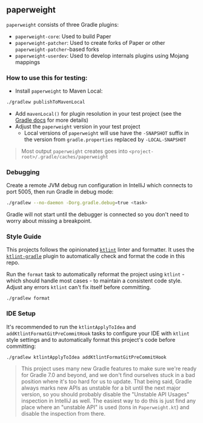 ## paperweight

`paperweight` consists of three Gradle plugins:
- `paperweight-core`: Used to build Paper
- `paperweight-patcher`: Used to create forks of Paper or other `paperweight-patcher`-based forks
- `paperweight-userdev`: Used to develop internals plugins using Mojang mappings

### How to use this for testing:

- Install `paperweight` to Maven Local:
```bash
./gradlew publishToMavenLocal
```
- Add `mavenLocal()` for plugin resolution in your test project
  (see the [Gradle docs](https://docs.gradle.org/current/userguide/plugins.html#sec:custom_plugin_repositories) for more details)
- Adjust the `paperweight` version in your test project
  - Local versions of `paperweight` will use have the `-SNAPSHOT` suffix in the version from `gradle.properties` replaced by `-LOCAL-SNAPSHOT`

> Most output `paperweight` creates goes into `<project-root>/.gradle/caches/paperweight`

### Debugging

Create a remote JVM debug run configuration in IntelliJ which connects to port 5005, then run Gradle in debug mode:

```bash
./gradlew --no-daemon -Dorg.gradle.debug=true <task>
```

Gradle will not start until the debugger is connected so you don't need to worry about missing a breakpoint.

### Style Guide

This projects follows the opinionated [`ktlint`](https://ktlint.github.io/) linter and formatter. It uses the
[`ktlint-gradle`](https://github.com/jlleitschuh/ktlint-gradle) plugin to automatically check and format the code in
this repo.

Run the `format` task to automatically reformat the project using `ktlint` - which should handle most cases - to
maintain a consistent code style. Adjust any errors `ktlint` can't fix itself before committing.

```
./gradlew format
```

### IDE Setup

It's recommended to run the `ktlintApplyToIdea` and `addKtlintFormatGitPreCommitHook` tasks to configure your IDE
with `ktlint` style settings and to automatically format this project's code before committing:

```
./gradlew ktlintApplyToIdea addKtlintFormatGitPreCommitHook
```

> This project uses many new Gradle features to make sure we're ready for Gradle 7.0 and beyond, and we don't find
> ourselves stuck in a bad position where it's too hard for us to update. That being said, Gradle always marks new APIs
> as unstable for a bit until the next major version, so you should probably disable the "Unstable API Usages" inspection
> in IntelliJ as well. The easiest way to do this is just find any place where an "unstable API" is used (tons in
> `Paperweight.kt`) and disable the inspection from there.
